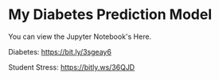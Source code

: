 # My Diabetes Prediction Model

You can view the Jupyter Notebook's Here.

Diabetes:
https://bit.ly/3sgeay6

Student Stress:
https://bitly.ws/36QJD
